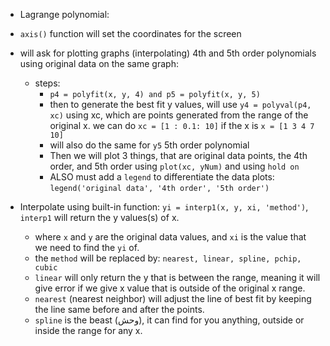 - Lagrange polynomial: 
- `axis()` function will set the coordinates for the screen

- will ask for plotting graphs (interpolating) 4th and 5th order polynomials using original data on the same graph:
	- steps:
		- `p4 = polyfit(x, y, 4) and p5 = polyfit(x, y, 5)`
		- then to generate the best fit y values, will use `y4 = polyval(p4, xc)` using xc, which are points generated from the range of the original x. we can do `xc = [1 : 0.1: 10]` if the x is `x = [1 3 4 7 10]`
		- will also do the same for `y5` 5th order polynomial
		- Then we will plot 3 things, that are original data points, the 4th order, and 5th order using `plot(xc, yNum)` and using `hold on`
		- ALSO must add a `legend` to differentiate the data plots: `legend('original data', '4th order', '5th order')`

- Interpolate using built-in function: `yi = interp1(x, y, xi, 'method')`, `interp1` will return the y values(s) of x.
	- where `x` and `y` are the original data values, and `xi` is the value that we need to find the `yi` of.
	- the `method` will be replaced by: `nearest, linear, spline, pchip, cubic`
	- `linear` will only return the y that is between the range, meaning it will give error if we give x value that is outside of the original x range. 
	- `nearest` (nearest neighbor) will adjust the line of best fit by keeping the line same before and after the points.
	- `spline` is the beast (وحش), it can find for you anything, outside or inside the range for any x.